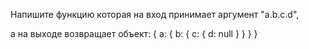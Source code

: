 Напишите функцию которая на вход принимает аргумент "a.b.c.d",

а на выходе возвращает объект: { a: { b: { c: { d: null } } } }

